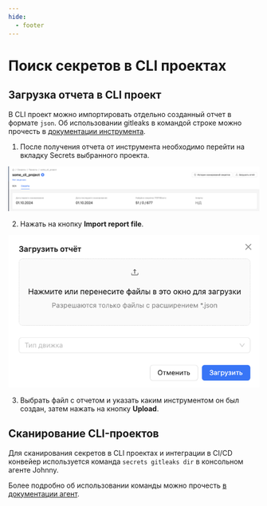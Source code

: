 ```yaml
---
hide:
  - footer
---
```


# Поиск секретов в CLI проектах

## Загрузка отчета в CLI проект

В CLI проект можно импортировать отдельно созданный отчет в формате `json`. Об использовании gitleaks в командой строке можно прочесть в [документации инструмента](https://github.com/gitleaks/gitleaks?tab=readme-ov-file#usage).

1. После получения отчета от инструмента необходимо перейти на вкладку Secrets выбранного проекта.

![CLI Project](/assets/img/secrets/cli-project.png)

2. Нажать на кнопку **Import report file**.

![CLI Upload](/assets/img/secrets/cli-upload.png)

3. Выбрать файл с отчетом и указать каким инструментом он был создан, затем нажать на кнопку **Upload**.

## Сканирование CLI-проектов

Для сканирования секретов в CLI проектах и интеграции в CI/CD конвейер используется команда `secrets gitleaks dir` в консольном агенте Johnny.

Более подробно об использовании команды можно прочесть [в документации агент](/agent/scan-secrets).